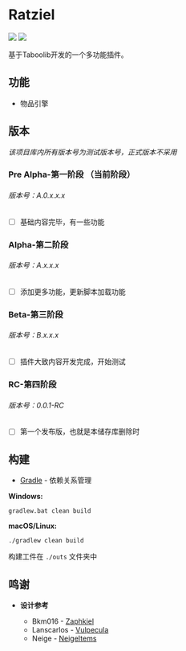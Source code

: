 # Ratziel

[![](https://www.codefactor.io/repository/github/theflooddragon/ratziel-beta/badge)](https://www.codefactor.io/repository/github/theflooddragon/ratziel-beta)
![](https://img.shields.io/github/languages/code-size/TheFloodDragon/Ratziel-Beta)

基于Taboolib开发的一个多功能插件。

## 功能

+ 物品引擎

## 版本

*该项目库内所有版本号为测试版本号，正式版本不采用*

### Pre Alpha-第一阶段 （当前阶段）

<h6>版本号：A.0.x.x.x</h6>

- [ ] 基础内容完毕，有一些功能

### Alpha-第二阶段

<h6>版本号：A.x.x.x</h6>

- [ ] 添加更多功能，更新脚本加载功能

### Beta-第三阶段

<h6>版本号：B.x.x.x</h6>

- [ ] 插件大致内容开发完成，开始测试

### RC-第四阶段

<h6>版本号：0.0.1-RC</h6>

- [ ] 第一个发布版，也就是本储存库删除时

## 构建

* [Gradle](https://gradle.org/) - 依赖关系管理

**Windows:**

    gradlew.bat clean build

**macOS/Linux:**

    ./gradlew clean build

构建工件在 `./outs` 文件夹中

## 鸣谢

- **设计参考**

    - Bkm016 - [Zaphkiel](https://github.com/TabooLib/zaphkiel/)
    - Lanscarlos - [Vulpecula](https://github.com/Lanscarlos/Vulpecula/)
    - Neige - [NeigeItems](https://github.com/ankhorg/NeigeItems-Kotlin/)
